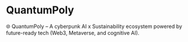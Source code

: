 # QuantumPoly
🌐 QuantumPoly – A cyberpunk AI x Sustainability ecosystem powered by future-ready tech (Web3, Metaverse, and cognitive AI).

